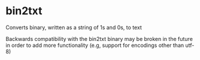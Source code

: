 # bin2txt
Converts binary, written as a string of 1s and 0s, to text

Backwards compatibility with the bin2txt binary may be broken in the future in order to add more functionality (e.g, support for encodings other than utf-8)